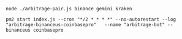 `node ./arbitrage-pair.js binance gemini kraken`

`pm2 start index.js --cron "*/2 * * * *" --no-autorestart --log "arbitrage-binanceus-coinbasepro"   --name "arbitrage-bot" -- binanceus coinbasepro`